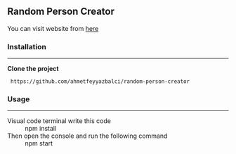 ## Random Person Creator


You can visit website from [here](https://randompersoncreator.netlify.app/)


### Installation
___
**Clone the project**
```
 https://github.com/ahmetfeyyazbalci/random-person-creator
```


### Usage
___
<dl>
  <dt>Visual code terminal write this code</dt>
  <dd>npm install</dd>

  <dt>Then open the console and run the following command</dt>
  <dd>npm start</dd>
</dl>

